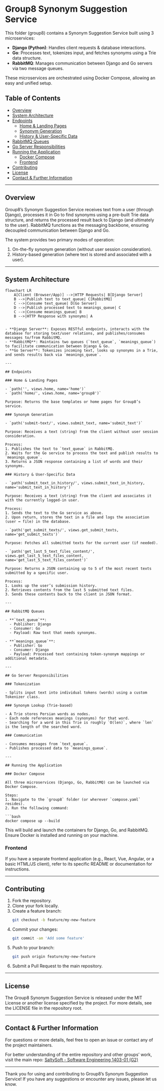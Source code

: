
# Group8 Synonym Suggestion Service

This folder (group8) contains a Synonym Suggestion Service built using 3 microservices:

- **Django (Python)**: Handles client requests & database interactions.
- **Go**: Processes text, tokenizes input, and fetches synonyms using a Trie data structure.
- **RabbitMQ**: Manages communication between Django and Go servers via two message queues.

These microservices are orchestrated using Docker Compose, allowing an easy and unified setup.

## Table of Contents

- [Overview](#overview)
- [System Architecture](#system-architecture)
- [Endpoints](#endpoints)
  - [Home & Landing Pages](#home--landing-pages)
  - [Synonym Generation](#synonym-generation)
  - [History & User-Specific Data](#history--user-specific-data)
- [RabbitMQ Queues](#rabbitmq-queues)
- [Go Server Responsibilities](#go-server-responsibilities)
- [Running the Application](#running-the-application)
  - [Docker Compose](#docker-compose)
  - [Frontend](#frontend)
- [Contributing](#contributing)
- [License](#license)
- [Contact & Further Information](#contact--further-information)

---

## Overview

Group8’s Synonym Suggestion Service receives text from a user (through Django), processes it in Go to find synonyms using a pre-built Trie data structure, and returns the processed result back to Django (and ultimately to the user). RabbitMQ functions as the messaging backbone, ensuring decoupled communication between Django and Go.

The system provides two primary modes of operation:
1. On-the-fly synonym generation (without user session consideration).
2. History-based generation (where text is stored and associated with a user).

---

## System Architecture

```mermaid
flowchart LR
    A[Client (Browser/App)] -->|HTTP Requests| B[Django Server]
    B -->|Publish text to text_queue| C[RabbitMQ]
    C -->|Consume text_queue| D[Go Server]
    D -->|Publish processed text to meanings_queue| C
    C -->|Consume meanings_queue| B
    B -->|HTTP Response with synonyms| A


- **Django Server**: Exposes RESTful endpoints, interacts with the database for storing text/user relations, and publishes/consumes messages to/from RabbitMQ.
- **RabbitMQ**: Maintains two queues (`text_queue`, `meanings_queue`) to facilitate communication between Django & Go.
- **Go Server**: Tokenizes incoming text, looks up synonyms in a Trie, and sends results back via `meanings_queue`.

---

## Endpoints

### Home & Landing Pages

- `path('', views.home, name='home')`
- `path('home/', views.home, name='group8')`

Purpose: Returns the base templates or home pages for Group8’s service.

### Synonym Generation

- `path('submit-text/', views.submit_text, name='submit_text')`

Purpose: Receives a text (string) from the client without user session consideration.

Process:
1. Publishes the text to `text_queue` in RabbitMQ.
2. Waits for the Go service to process the text and publish results to `meanings_queue`.
3. Returns a JSON response containing a list of words and their synonyms.

### History & User-Specific Data

- `path('submit_text_in_history/', views.submit_text_in_history, name='submit_text_in_history')`

Purpose: Receives a text (string) from the client and associates it with the currently logged-in user.

Process:
1. Sends the text to the Go service as above.
2. Upon return, stores the text in a file and logs the association (user ↔ file) in the database.

- `path('get_submit_texts/', views.get_submit_texts, name='get_submit_texts')`

Purpose: Fetches all submitted texts for the current user (if needed).

- `path('get_last_5_text_files_content/', views.get_last_5_text_files_content, name='get_last_5_text_files_content')`

Purpose: Returns a JSON containing up to 5 of the most recent texts submitted by a specific user.

Process:
1. Looks up the user’s submission history.
2. Retrieves contents from the last 5 submitted text files.
3. Sends these contents back to the client in JSON format.

---

## RabbitMQ Queues

- **`text_queue`**:
  - Publisher: Django
  - Consumer: Go
  - Payload: Raw text that needs synonyms.

- **`meanings_queue`**:
  - Publisher: Go
  - Consumer: Django
  - Payload: Processed text containing token-synonym mappings or additional metadata.

---

## Go Server Responsibilities

### Tokenization

- Splits input text into individual tokens (words) using a custom Tokenizer class.

### Synonym Lookup (Trie-based)

- A Trie stores Persian words as nodes.
- Each node references meanings (synonyms) for that word.
- Searching for a word in this Trie is roughly `O(len)`, where `len` is the length of the searched word.

### Communication

- Consumes messages from `text_queue`.
- Publishes processed data to `meanings_queue`.

---

## Running the Application

### Docker Compose

All three microservices (Django, Go, RabbitMQ) can be launched via Docker Compose. 

Steps:
1. Navigate to the `group8` folder (or wherever `compose.yaml` resides).
2. Run the following command:

```bash
docker compose up --build
```

This will build and launch the containers for Django, Go, and RabbitMQ. Ensure Docker is installed and running on your machine.

### Frontend

If you have a separate frontend application (e.g., React, Vue, Angular, or a basic HTML/JS client), refer to its specific README or documentation for instructions.

---

## Contributing

1. Fork the repository.
2. Clone your fork locally.
3. Create a feature branch:
   ```bash
   git checkout -b feature/my-new-feature
   ```
4. Commit your changes:
   ```bash
   git commit -am 'Add some feature'
   ```
5. Push to your branch:
   ```bash
   git push origin feature/my-new-feature
   ```
6. Submit a Pull Request to the main repository.

---

## License

The Group8 Synonym Suggestion Service is released under the MIT License or another license specified by the project. For more details, see the LICENSE file in the repository root.

---

## Contact & Further Information

For questions or more details, feel free to open an issue or contact any of the project maintainers.

For better understanding of the entire repository and other groups’ work, visit the main repo:
[SaltySoft - Software Engineering 1403-01 (G2)](https://github.com/moeinEN/SaltySoft-Software-Engineering-1403-01_G2)

---

Thank you for using and contributing to Group8’s Synonym Suggestion Service! If you have any suggestions or encounter any issues, please let us know.
